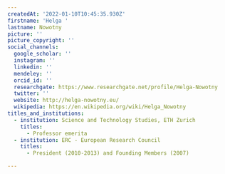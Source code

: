 ```yaml
---
createdAt: '2022-01-10T10:45:35.930Z'
firstname: 'Helga '
lastname: Nowotny
picture: ''
picture_copyright: ''
social_channels:
  google_scholar: ''
  instagram: ''
  linkedin: ''
  mendeley: ''
  orcid_id: ''
  researchgate: https://www.researchgate.net/profile/Helga-Nowotny
  twitter: ''
  website: http://helga-nowotny.eu/
  wikipedia: https://en.wikipedia.org/wiki/Helga_Nowotny
titles_and_institutions:
  - institution: Science and Technology Studies, ETH Zurich
    titles:
      - Professor emerita
  - institution: ERC - European Research Council
    titles:
      - President (2010-2013) and Founding Members (2007)

---
```

